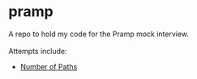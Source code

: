 # pramp
A repo to hold my code for the Pramp mock interview.<br/><br/>
Attempts include:
- [Number of Paths](./Number%20of%20Paths/Number%20of%20Paths.ipynb)
